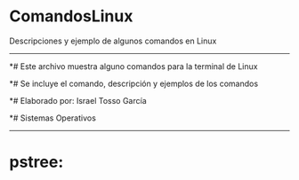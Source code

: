 # ComandosLinux
Descripciones y ejemplo de algunos comandos en Linux

*******************************************************************

*#   Este archivo muestra alguno comandos para la terminal de Linux 

*#   Se incluye el comando, descripción y ejemplos de los comandos

*#   Elaborado por: Israel Tosso García

*#   Sistemas Operativos

********************************************************************

# pstree:

